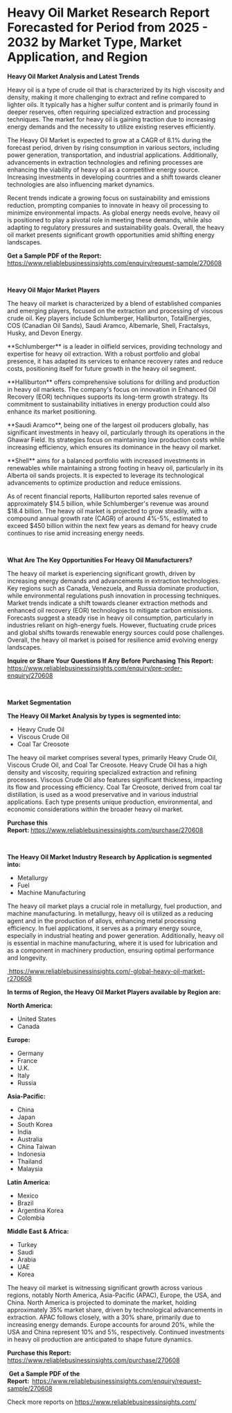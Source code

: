 <p><h1>Heavy Oil Market Research Report Forecasted for Period from 2025 -  2032 by Market Type, Market Application, and Region</h1></p><p><strong>Heavy Oil Market Analysis and Latest Trends</strong></p>
<p><p>Heavy oil is a type of crude oil that is characterized by its high viscosity and density, making it more challenging to extract and refine compared to lighter oils. It typically has a higher sulfur content and is primarily found in deeper reserves, often requiring specialized extraction and processing techniques. The market for heavy oil is gaining traction due to increasing energy demands and the necessity to utilize existing reserves efficiently.</p><p>The Heavy Oil Market is expected to grow at a CAGR of 8.1% during the forecast period, driven by rising consumption in various sectors, including power generation, transportation, and industrial applications. Additionally, advancements in extraction technologies and refining processes are enhancing the viability of heavy oil as a competitive energy source. Increasing investments in developing countries and a shift towards cleaner technologies are also influencing market dynamics.</p><p>Recent trends indicate a growing focus on sustainability and emissions reduction, prompting companies to innovate in heavy oil processing to minimize environmental impacts. As global energy needs evolve, heavy oil is positioned to play a pivotal role in meeting these demands, while also adapting to regulatory pressures and sustainability goals. Overall, the heavy oil market presents significant growth opportunities amid shifting energy landscapes.</p></p>
<p><strong>Get a Sample PDF of the Report:&nbsp;</strong> <a href="https://www.reliablebusinessinsights.com/enquiry/request-sample/270608?utm_campaign=3109&utm_medium=2&utm_source=Github&utm_content=ia&utm_term=02042025&utm_id=heavy-oil">https://www.reliablebusinessinsights.com/enquiry/request-sample/270608</a></p>
<p>&nbsp;</p>
<p><strong>Heavy Oil Major Market Players</strong></p>
<p><p>The heavy oil market is characterized by a blend of established companies and emerging players, focused on the extraction and processing of viscous crude oil. Key players include Schlumberger, Halliburton, TotalEnergies, COS (Canadian Oil Sands), Saudi Aramco, Albemarle, Shell, Fractalsys, Husky, and Devon Energy.</p><p>**Schlumberger** is a leader in oilfield services, providing technology and expertise for heavy oil extraction. With a robust portfolio and global presence, it has adapted its services to enhance recovery rates and reduce costs, positioning itself for future growth in the heavy oil segment.</p><p>**Halliburton** offers comprehensive solutions for drilling and production in heavy oil markets. The company's focus on innovation in Enhanced Oil Recovery (EOR) techniques supports its long-term growth strategy. Its commitment to sustainability initiatives in energy production could also enhance its market positioning.</p><p>**Saudi Aramco**, being one of the largest oil producers globally, has significant investments in heavy oil, particularly through its operations in the Ghawar Field. Its strategies focus on maintaining low production costs while increasing efficiency, which ensures its dominance in the heavy oil market.</p><p>**Shell** aims for a balanced portfolio with increased investments in renewables while maintaining a strong footing in heavy oil, particularly in its Alberta oil sands projects. It is expected to leverage its technological advancements to optimize production and reduce emissions.</p><p>As of recent financial reports, Halliburton reported sales revenue of approximately $14.5 billion, while Schlumberger's revenue was around $18.4 billion. The heavy oil market is projected to grow steadily, with a compound annual growth rate (CAGR) of around 4%-5%, estimated to exceed $450 billion within the next few years as demand for heavy crude continues to rise amid increasing energy needs.</p></p>
<p>&nbsp;</p>
<p><strong>What Are The Key Opportunities For Heavy Oil Manufacturers?</strong></p>
<p><p>The heavy oil market is experiencing significant growth, driven by increasing energy demands and advancements in extraction technologies. Key regions such as Canada, Venezuela, and Russia dominate production, while environmental regulations push innovation in processing techniques. Market trends indicate a shift towards cleaner extraction methods and enhanced oil recovery (EOR) technologies to mitigate carbon emissions. Forecasts suggest a steady rise in heavy oil consumption, particularly in industries reliant on high-energy fuels. However, fluctuating crude prices and global shifts towards renewable energy sources could pose challenges. Overall, the heavy oil market is poised for resilience amid evolving energy landscapes.</p></p>
<p><strong>Inquire or Share Your Questions If Any Before Purchasing This Report:</strong> <a href="https://www.reliablebusinessinsights.com/enquiry/pre-order-enquiry/270608?utm_campaign=3109&utm_medium=2&utm_source=Github&utm_content=ia&utm_term=02042025&utm_id=heavy-oil">https://www.reliablebusinessinsights.com/enquiry/pre-order-enquiry/270608</a></p>
<p>&nbsp;</p>
<p><strong>Market Segmentation</strong></p>
<p><strong>The Heavy Oil Market Analysis by types is segmented into:</strong></p>
<p><ul><li>Heavy Crude Oil</li><li>Viscous Crude Oil</li><li>Coal Tar Creosote</li></ul></p>
<p><p>The heavy oil market comprises several types, primarily Heavy Crude Oil, Viscous Crude Oil, and Coal Tar Creosote. Heavy Crude Oil has a high density and viscosity, requiring specialized extraction and refining processes. Viscous Crude Oil also features significant thickness, impacting its flow and processing efficiency. Coal Tar Creosote, derived from coal tar distillation, is used as a wood preservative and in various industrial applications. Each type presents unique production, environmental, and economic considerations within the broader heavy oil market.</p></p>
<p><strong>Purchase this Report:&nbsp;</strong><a href="https://www.reliablebusinessinsights.com/purchase/270608?utm_campaign=3109&utm_medium=2&utm_source=Github&utm_content=ia&utm_term=02042025&utm_id=heavy-oil">https://www.reliablebusinessinsights.com/purchase/270608</a></p>
<p>&nbsp;</p>
<p><strong>The Heavy Oil Market Industry Research by Application is segmented into:</strong></p>
<p><ul><li>Metallurgy</li><li>Fuel</li><li>Machine Manufacturing</li></ul></p>
<p><p>The heavy oil market plays a crucial role in metallurgy, fuel production, and machine manufacturing. In metallurgy, heavy oil is utilized as a reducing agent and in the production of alloys, enhancing metal processing efficiency. In fuel applications, it serves as a primary energy source, especially in industrial heating and power generation. Additionally, heavy oil is essential in machine manufacturing, where it is used for lubrication and as a component in machinery production, ensuring optimal performance and longevity.</p></p>
<p><a href="https://www.reliablebusinessinsights.com/-global-heavy-oil-market-r270608?utm_campaign=3109&utm_medium=2&utm_source=Github&utm_content=ia&utm_term=02042025&utm_id=heavy-oil">&nbsp;https://www.reliablebusinessinsights.com/-global-heavy-oil-market-r270608</a></p>
<p><strong>In terms of Region, the Heavy Oil Market Players available by Region are:</strong></p>
<p>
    <p> <strong> North America: </strong>
        <ul>
            <li>United States</li>
            <li>Canada</li>
        </ul>
        </p> 
    <p> <strong> Europe: </strong>
        <ul>
            <li>Germany</li>
            <li>France</li>
            <li>U.K.</li>
            <li>Italy</li>
            <li>Russia</li>
        </ul>
        </p> 
    <p> <strong> Asia-Pacific: </strong>
        <ul>
            <li>China</li>
            <li>Japan</li>
            <li>South Korea</li>
            <li>India</li>
            <li>Australia</li>
            <li>China Taiwan</li>
            <li>Indonesia</li>
            <li>Thailand</li>
            <li>Malaysia</li>
        </ul>
        </p> 
    <p> <strong> Latin America: </strong>
        <ul>
            <li>Mexico</li>
            <li>Brazil</li>
            <li>Argentina Korea</li>
            <li>Colombia</li>
        </ul>
        </p> 
    <p> <strong> Middle East & Africa: </strong>
        <ul>
            <li>Turkey</li>
            <li>Saudi</li>
            <li>Arabia</li>
            <li>UAE</li>
            <li>Korea</li>
        </ul>
    </p>
    </p>
<p><p>The heavy oil market is witnessing significant growth across various regions, notably North America, Asia-Pacific (APAC), Europe, the USA, and China. North America is projected to dominate the market, holding approximately 35% market share, driven by technological advancements in extraction. APAC follows closely, with a 30% share, primarily due to increasing energy demands. Europe accounts for around 20%, while the USA and China represent 10% and 5%, respectively. Continued investments in heavy oil production are anticipated to shape future dynamics.</p></p>
<p><strong>Purchase this Report: </strong><a href="https://www.reliablebusinessinsights.com/purchase/270608?utm_campaign=3109&utm_medium=2&utm_source=Github&utm_content=ia&utm_term=02042025&utm_id=heavy-oil">https://www.reliablebusinessinsights.com/purchase/270608</a></p>
<p>&nbsp;<strong>Get a Sample PDF of the Report:&nbsp;&nbsp;</strong><a href="https://www.reliablebusinessinsights.com/enquiry/request-sample/270608?utm_campaign=3109&utm_medium=2&utm_source=Github&utm_content=ia&utm_term=02042025&utm_id=heavy-oil">https://www.reliablebusinessinsights.com/enquiry/request-sample/270608</a></p>
<p><strong></strong></p>
<p>Check more reports on <a href="https://www.reliablebusinessinsights.com/?utm_campaign=3109&utm_medium=2&utm_source=Github&utm_content=ia&utm_term=02042025&utm_id=heavy-oil">https://www.reliablebusinessinsights.com/</a></p>